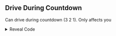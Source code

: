 ## Drive During Countdown

Can drive during countdown (3 2 1). Only affects you

<details>
<summary>Reveal Code</summary>

```powerpc
0016FF1C E3A00000
```
</details>
